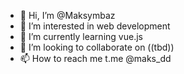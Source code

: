 - 👋 Hi, I’m @Maksymbaz
- 👀 I’m interested in web development
- 🌱 I’m currently learning vue.js
- 💞️ I’m looking to collaborate on ((tbd))
- 📫 How to reach me t.me @maks_dd

<!---
Maksymbaz/Maksymbaz is a ✨ special ✨ repository because its `README.md` (this file) appears on your GitHub profile.
You can click the Preview link to take a look at your changes.
--->
